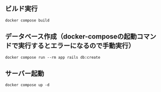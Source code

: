 ## ビルド実行
```
docker compose build
```

## データベース作成（docker-composeの起動コマンドで実行するとエラーになるので手動実行）
```
docker compose run --rm app rails db:create
```

## サーバー起動
```
docker compose up -d
```
